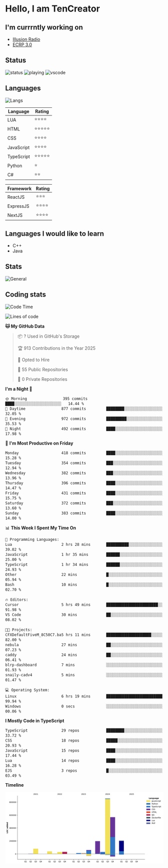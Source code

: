 # Hello, I am TenCreator

## I'm currrntly working on
- [Illusion Radio](https://illusionradio.co.uk/)
- [ECRP 3.0](http://github.com/Emerald-Coast-Roleplay/)

## Status
![status](https://api.statusbadges.me/badge/status/518334475038359555?simple=true&style=for-the-badge)
![playing](https://api.statusbadges.me/badge/playing/518334475038359555?style=for-the-badge)
![vscode](https://api.statusbadges.me/badge/vscode/518334475038359555?style=for-the-badge)

## Languages
![Langs](https://github-readme-stats.vercel.app/api/top-langs/?username=tencreator&layout=compact&theme=radical)


|Language|Rating|
|--------|------|
|LUA|⭐️⭐️⭐️⭐️|
|HTML|⭐️⭐️⭐️⭐️⭐️|
|CSS|⭐️⭐️⭐️⭐️|
|JavaScript|⭐️⭐️⭐️⭐️|
|TypeScript|⭐️⭐️⭐️⭐️⭐️|
|Python|⭐️|
|C#|⭐️⭐️ |

|Framework|Rating|
|--------|------|
|ReactJS|⭐️⭐️⭐|
|ExpressJS|⭐️⭐️⭐️⭐️|
|NextJS|⭐️⭐️⭐⭐️|

## Languages I would like to learn
- C++
- Java

## Stats
![General](https://github-readme-stats.vercel.app/api?username=tencreator&show_icons=true&theme=radical)

## Coding stats

<!--START_SECTION:waka-->
![Code Time](http://img.shields.io/badge/Code%20Time-480%20hrs%2019%20mins-blue)

![Lines of code](https://img.shields.io/badge/From%20Hello%20World%20I%27ve%20Written-2.1%20million%20lines%20of%20code-blue)

**🐱 My GitHub Data** 

> 📦 ? Used in GitHub's Storage 
 > 
> 🏆 913 Contributions in the Year 2025
 > 
> 💼 Opted to Hire
 > 
> 📜 55 Public Repositories 
 > 
> 🔑 0 Private Repositories 
 > 
**I'm a Night 🦉** 

```text
🌞 Morning                395 commits         ████░░░░░░░░░░░░░░░░░░░░░   14.44 % 
🌆 Daytime                877 commits         ████████░░░░░░░░░░░░░░░░░   32.05 % 
🌃 Evening                972 commits         █████████░░░░░░░░░░░░░░░░   35.53 % 
🌙 Night                  492 commits         ████░░░░░░░░░░░░░░░░░░░░░   17.98 % 
```
📅 **I'm Most Productive on Friday** 

```text
Monday                   418 commits         ████░░░░░░░░░░░░░░░░░░░░░   15.28 % 
Tuesday                  354 commits         ███░░░░░░░░░░░░░░░░░░░░░░   12.94 % 
Wednesday                382 commits         ███░░░░░░░░░░░░░░░░░░░░░░   13.96 % 
Thursday                 396 commits         ████░░░░░░░░░░░░░░░░░░░░░   14.47 % 
Friday                   431 commits         ████░░░░░░░░░░░░░░░░░░░░░   15.75 % 
Saturday                 372 commits         ███░░░░░░░░░░░░░░░░░░░░░░   13.60 % 
Sunday                   383 commits         ████░░░░░░░░░░░░░░░░░░░░░   14.00 % 
```


📊 **This Week I Spent My Time On** 

```text
💬 Programming Languages: 
Lua                      2 hrs 28 mins       ██████████░░░░░░░░░░░░░░░   39.02 % 
JavaScript               1 hr 35 mins        ██████░░░░░░░░░░░░░░░░░░░   25.00 % 
TypeScript               1 hr 34 mins        ██████░░░░░░░░░░░░░░░░░░░   24.93 % 
Other                    22 mins             █░░░░░░░░░░░░░░░░░░░░░░░░   05.94 % 
Bash                     10 mins             █░░░░░░░░░░░░░░░░░░░░░░░░   02.70 % 

🔥 Editors: 
Cursor                   5 hrs 49 mins       ███████████████████████░░   91.98 % 
VS Code                  30 mins             ██░░░░░░░░░░░░░░░░░░░░░░░   08.02 % 

🐱‍💻 Projects: 
CFXDefaultFiveM_8C50C7.ba5 hrs 11 mins       ████████████████████░░░░░   82.00 % 
nebula                   27 mins             ██░░░░░░░░░░░░░░░░░░░░░░░   07.23 % 
caddy                    24 mins             ██░░░░░░░░░░░░░░░░░░░░░░░   06.41 % 
blrp-dashboard           7 mins              ░░░░░░░░░░░░░░░░░░░░░░░░░   01.93 % 
snaily-cadv4             5 mins              ░░░░░░░░░░░░░░░░░░░░░░░░░   01.47 % 

💻 Operating System: 
Linux                    6 hrs 19 mins       █████████████████████████   99.94 % 
Windows                  0 secs              ░░░░░░░░░░░░░░░░░░░░░░░░░   00.06 % 
```

**I Mostly Code in TypeScript** 

```text
TypeScript               29 repos            ████████░░░░░░░░░░░░░░░░░   33.72 % 
CSS                      18 repos            █████░░░░░░░░░░░░░░░░░░░░   20.93 % 
JavaScript               15 repos            ████░░░░░░░░░░░░░░░░░░░░░   17.44 % 
Lua                      14 repos            ████░░░░░░░░░░░░░░░░░░░░░   16.28 % 
EJS                      3 repos             █░░░░░░░░░░░░░░░░░░░░░░░░   03.49 % 
```



**Timeline**

![Lines of Code chart](https://raw.githubusercontent.com/tencreator/tencreator/main/assets/bar_graph.png)


<!--END_SECTION:waka-->
